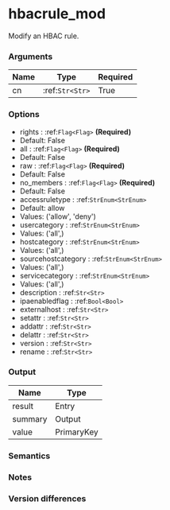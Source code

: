 [//]: # (THE CONTENT BELOW IS GENERATED. DO NOT EDIT.)
# hbacrule_mod
Modify an HBAC rule.

### Arguments
|Name|Type|Required
|-|-|-
|cn|:ref:`Str<Str>`|True

### Options
* rights : :ref:`Flag<Flag>` **(Required)**
 * Default: False
* all : :ref:`Flag<Flag>` **(Required)**
 * Default: False
* raw : :ref:`Flag<Flag>` **(Required)**
 * Default: False
* no_members : :ref:`Flag<Flag>` **(Required)**
 * Default: False
* accessruletype : :ref:`StrEnum<StrEnum>`
 * Default: allow
 * Values: ('allow', 'deny')
* usercategory : :ref:`StrEnum<StrEnum>`
 * Values: ('all',)
* hostcategory : :ref:`StrEnum<StrEnum>`
 * Values: ('all',)
* sourcehostcategory : :ref:`StrEnum<StrEnum>`
 * Values: ('all',)
* servicecategory : :ref:`StrEnum<StrEnum>`
 * Values: ('all',)
* description : :ref:`Str<Str>`
* ipaenabledflag : :ref:`Bool<Bool>`
* externalhost : :ref:`Str<Str>`
* setattr : :ref:`Str<Str>`
* addattr : :ref:`Str<Str>`
* delattr : :ref:`Str<Str>`
* version : :ref:`Str<Str>`
* rename : :ref:`Str<Str>`

### Output
|Name|Type
|-|-
|result|Entry
|summary|Output
|value|PrimaryKey

[//]: # (ADD YOUR NOTES BELOW. THESE WILL BE PICKED EVERY TIME THE DOCS ARE REGENERATED. //end)
### Semantics

### Notes

### Version differences